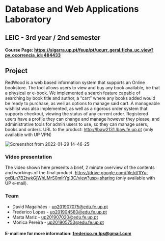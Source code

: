 # Database and Web Applications Laboratory
## LEIC - 3rd year / 2nd semester

#### Course Page: https://sigarra.up.pt/feup/pt/ucurr_geral.ficha_uc_view?pv_ocorrencia_id=484433

## Project 
RedWood is a web based information system that supports an Online bookstore. The tool allows users to view and buy any book available, be that a physical or e-book.
We implemented a search feature capable of searching by book title and author, a “cart” where any books added would be ready to purchase, as well as options to manage said cart. A manageable wishlist was also implemented, as well as a rigorous order system that supports checkout, viewing the status of any current order.
Registered users have a profile they can change and manage however they please, and administrative tools for admin users to use, so they can manage users, books and orders.
URL to the product: http://lbaw2131.lbaw.fe.up.pt (only available with UP VPN)

![Screenshot from 2022-01-29 14-46-25](https://user-images.githubusercontent.com/74887259/151665396-649144b2-065c-4cdc-a7a0-aa889f5e367b.png)

### Video presentation
The video shown here presents a brief, 2 minute overview of the contents and workings of the final product.
https://drive.google.com/file/d/1IYu-gxBLn7B2twkGjWhLMrS0mIrYgI3C/view?usp=sharing (only available with UP e-mail).

### Team 
- David Magalhães - up201907075@edu.fc.up.pt
- Frederico Lopes   - up201904580@edu.fe.up.pt
- Marta Mariz          - up201907020@edu.fe.up.pt
- Mónica Pereira     - up201905753@edu.fe.up.pt

#### E-mail me for more information: frederico.m.lps@gmail.com

